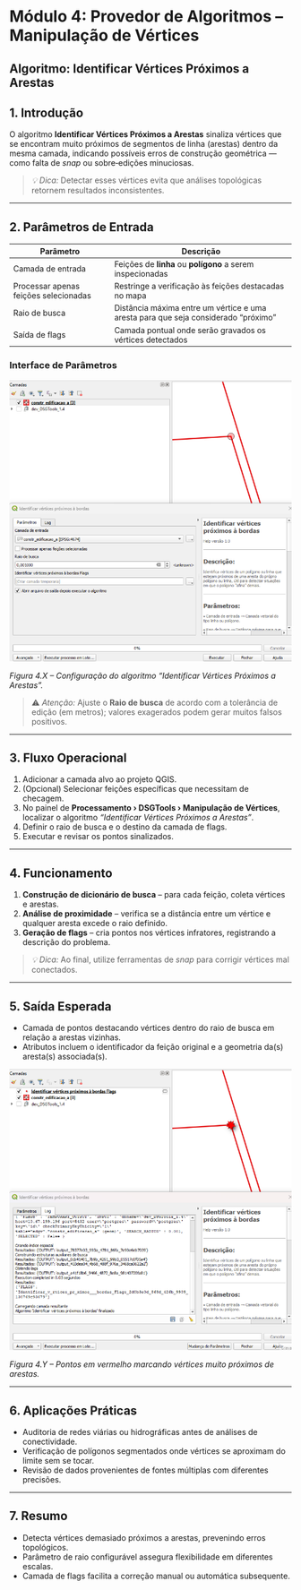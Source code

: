# Módulo 4: Provedor de Algoritmos – Manipulação de Vértices

## Algoritmo: Identificar Vértices Próximos a Arestas

## 1. Introdução
O algoritmo **Identificar Vértices Próximos a Arestas** sinaliza vértices que se encontram muito próximos de segmentos de linha (arestas) dentro da mesma camada, indicando possíveis erros de construção geométrica — como falta de *snap* ou sobre‑edições minuciosas.

> *💡 Dica:* Detectar esses vértices evita que análises topológicas retornem resultados inconsistentes.

---

## 2. Parâmetros de Entrada

| Parâmetro | Descrição |
|-----------|-----------|
| Camada de entrada | Feições de **linha** ou **polígono** a serem inspecionadas |
| Processar apenas feições selecionadas | Restringe a verificação às feições destacadas no mapa |
| Raio de busca | Distância máxima entre um vértice e uma aresta para que seja considerado “próximo” |
| Saída de flags | Camada pontual onde serão gravados os vértices detectados |

### Interface de Parâmetros

![Interface de Parâmetros](assets/modulo-04/img-config-identificar-vertex-near-edges.png)

*Figura 4.X – Configuração do algoritmo “Identificar Vértices Próximos a Arestas”.*

> ⚠️ *Atenção:* Ajuste o **Raio de busca** de acordo com a tolerância de edição (em metros); valores exagerados podem gerar muitos falsos positivos.

---

## 3. Fluxo Operacional

1. Adicionar a camada alvo ao projeto QGIS.  
2. (Opcional) Selecionar feições específicas que necessitam de checagem.  
3. No painel de **Processamento › DSGTools › Manipulação de Vértices**, localizar o algoritmo *“Identificar Vértices Próximos a Arestas”*.  
4. Definir o raio de busca e o destino da camada de flags.  
5. Executar e revisar os pontos sinalizados.  

---

## 4. Funcionamento

1. **Construção de dicionário de busca** – para cada feição, coleta vértices e arestas.  
2. **Análise de proximidade** – verifica se a distância entre um vértice e qualquer aresta excede o raio definido.  
3. **Geração de flags** – cria pontos nos vértices infratores, registrando a descrição do problema.  

> *💡 Dica:* Ao final, utilize ferramentas de *snap* para corrigir vértices mal conectados.

---

## 5. Saída Esperada

* Camada de pontos destacando vértices dentro do raio de busca em relação a arestas vizinhas.  
* Atributos incluem o identificador da feição original e a geometria da(s) aresta(s) associada(s).  

![Flags Geradas](assets/modulo-04/img-result-identificar-vertex-near-edges.png)

*Figura 4.Y – Pontos em vermelho marcando vértices muito próximos de arestas.*

---

## 6. Aplicações Práticas

* Auditoria de redes viárias ou hidrográficas antes de análises de conectividade.  
* Verificação de polígonos segmentados onde vértices se aproximam do limite sem se tocar.  
* Revisão de dados provenientes de fontes múltiplas com diferentes precisões.

---

## 7. Resumo

* Detecta vértices demasiado próximos a arestas, prevenindo erros topológicos.  
* Parâmetro de raio configurável assegura flexibilidade em diferentes escalas.  
* Camada de flags facilita a correção manual ou automática subsequente.

